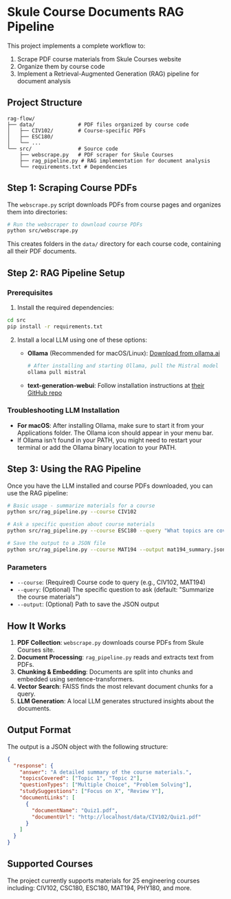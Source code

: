 # Skule Course Documents RAG Pipeline

This project implements a complete workflow to:

1. Scrape PDF course materials from Skule Courses website
2. Organize them by course code
3. Implement a Retrieval-Augmented Generation (RAG) pipeline for document analysis

## Project Structure

```
rag-flow/
├── data/              # PDF files organized by course code
│   ├── CIV102/        # Course-specific PDFs
│   ├── ESC180/
│   └── ...
└── src/               # Source code
    ├── webscrape.py   # PDF scraper for Skule Courses
    ├── rag_pipeline.py # RAG implementation for document analysis
    └── requirements.txt # Dependencies
```

## Step 1: Scraping Course PDFs

The `webscrape.py` script downloads PDFs from course pages and organizes them into directories:

```bash
# Run the webscraper to download course PDFs
python src/webscrape.py
```

This creates folders in the `data/` directory for each course code, containing all their PDF documents.

## Step 2: RAG Pipeline Setup

### Prerequisites

1. Install the required dependencies:

```bash
cd src
pip install -r requirements.txt
```

2. Install a local LLM using one of these options:

   - **Ollama** (Recommended for macOS/Linux): [Download from ollama.ai](https://ollama.ai/)

     ```bash
     # After installing and starting Ollama, pull the Mistral model
     ollama pull mistral
     ```

   - **text-generation-webui**: Follow installation instructions at [their GitHub repo](https://github.com/oobabooga/text-generation-webui)

### Troubleshooting LLM Installation

- **For macOS**: After installing Ollama, make sure to start it from your Applications folder. The Ollama icon should appear in your menu bar.
- If Ollama isn't found in your PATH, you might need to restart your terminal or add the Ollama binary location to your PATH.

## Step 3: Using the RAG Pipeline

Once you have the LLM installed and course PDFs downloaded, you can use the RAG pipeline:

```bash
# Basic usage - summarize materials for a course
python src/rag_pipeline.py --course CIV102

# Ask a specific question about course materials
python src/rag_pipeline.py --course ESC180 --query "What topics are covered in the exams?"

# Save the output to a JSON file
python src/rag_pipeline.py --course MAT194 --output mat194_summary.json
```

### Parameters

- `--course`: (Required) Course code to query (e.g., CIV102, MAT194)
- `--query`: (Optional) The specific question to ask (default: "Summarize the course materials")
- `--output`: (Optional) Path to save the JSON output

## How It Works

1. **PDF Collection**: `webscrape.py` downloads course PDFs from Skule Courses site.
2. **Document Processing**: `rag_pipeline.py` reads and extracts text from PDFs.
3. **Chunking & Embedding**: Documents are split into chunks and embedded using sentence-transformers.
4. **Vector Search**: FAISS finds the most relevant document chunks for a query.
5. **LLM Generation**: A local LLM generates structured insights about the documents.

## Output Format

The output is a JSON object with the following structure:

```json
{
  "response": {
    "answer": "A detailed summary of the course materials.",
    "topicsCovered": ["Topic 1", "Topic 2"],
    "questionTypes": ["Multiple Choice", "Problem Solving"],
    "studySuggestions": ["Focus on X", "Review Y"],
    "documentLinks": [
      {
        "documentName": "Quiz1.pdf",
        "documentUrl": "http://localhost/data/CIV102/Quiz1.pdf"
      }
    ]
  }
}
```

## Supported Courses

The project currently supports materials for 25 engineering courses including:
CIV102, CSC180, ESC180, MAT194, PHY180, and more.

